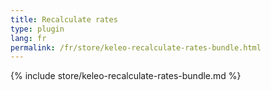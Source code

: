 ```yaml
---
title: Recalculate rates
type: plugin
lang: fr
permalink: /fr/store/keleo-recalculate-rates-bundle.html
---
```


{% include store/keleo-recalculate-rates-bundle.md %}
